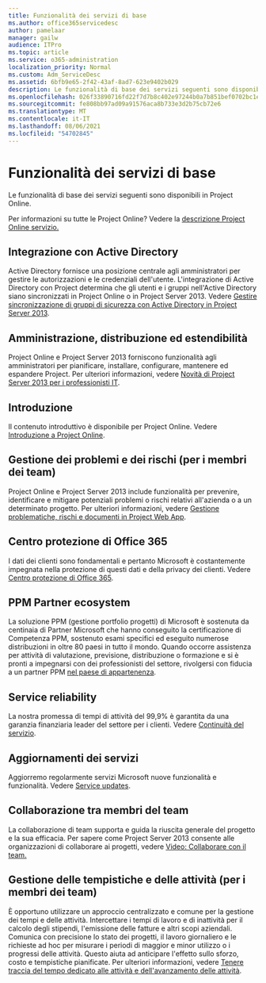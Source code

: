 ```yaml
---
title: Funzionalità dei servizi di base
ms.author: office365servicedesc
author: pamelaar
manager: gailw
audience: ITPro
ms.topic: article
ms.service: o365-administration
localization_priority: Normal
ms.custom: Adm_ServiceDesc
ms.assetid: 6bfb9e65-2f42-43af-8ad7-623e9402b029
description: Le funzionalità di base dei servizi seguenti sono disponibili in Project Online.
ms.openlocfilehash: 026f33890716fd22f7d7b8c402e97244b0a7b851bef0702bc1eb82273c26d15b
ms.sourcegitcommit: fe808bb97ad09a91576aca8b733e3d2b75cb72e6
ms.translationtype: MT
ms.contentlocale: it-IT
ms.lasthandoff: 08/06/2021
ms.locfileid: "54702845"
---
```

# <a name="core-services-functionality"></a>Funzionalità dei servizi di base

Le funzionalità di base dei servizi seguenti sono disponibili in Project Online.
  
Per informazioni su tutte le Project Online? Vedere la [descrizione Project Online servizio.](project-online-service-description.md)
  
## <a name="active-directory-integration"></a>Integrazione con Active Directory

Active Directory fornisce una posizione centrale agli amministratori per gestire le autorizzazioni e le credenziali dell'utente. L'integrazione di Active Directory con Project determina che gli utenti e i gruppi nell'Active Directory siano sincronizzati in Project Online o in Project Server 2013. Vedere [Gestire sincronizzazione di gruppi di sicurezza con Active Directory in Project Server 2013](/project/manage-security-group-synchronization-with-active-directory-in-project-server).
  
## <a name="administration-deployment-and-extensibility"></a>Amministrazione, distribuzione ed estendibilità

Project Online e Project Server 2013 forniscono funzionalità agli amministratori per pianificare, installare, configurare, mantenere ed espandere Project. Per ulteriori informazioni, vedere [Novità di Project Server 2013 per i professionisti IT](/project/what-s-new-for-it-pros-in-project-server-2016).
  
## <a name="getting-started"></a>Introduzione

Il contenuto introduttivo è disponibile per Project Online. Vedere [Introduzione a Project Online](https://support.office.com/article/E3E5F64F-ADA5-4F9D-A578-130B2D4E5F11).
  
## <a name="issues-and-risk-management-for-team-members"></a>Gestione dei problemi e dei rischi (per i membri dei team)

Project Online e Project Server 2013 include funzionalità per prevenire, identificare e mitigare potenziali problemi o rischi relativi all'azienda o a un determinato progetto. Per ulteriori informazioni, vedere [Gestione problematiche, rischi e documenti in Project Web App](/previous-versions/office/project-server-2010/hh767484(v=office.14)).
  
## <a name="office-365-trust-center"></a>Centro protezione di Office 365

I dati dei clienti sono fondamentali e pertanto Microsoft è costantemente impegnata nella protezione di questi dati e della privacy dei clienti. Vedere [Centro protezione di Office 365](https://go.microsoft.com/fwlink/?LinkId=402637).
  
## <a name="ppm-partner-ecosystem"></a>PPM Partner ecosystem

La soluzione PPM (gestione portfolio progetti) di Microsoft è sostenuta da centinaia di Partner Microsoft che hanno conseguito la certificazione di Competenza PPM, sostenuto esami specifici ed eseguito numerose distribuzioni in oltre 80 paesi in tutto il mondo. Quando occorre assistenza per attività di valutazione, previsione, distribuzione o formazione e si è pronti a impegnarsi con dei professionisti del settore, rivolgersi con fiducia a un partner PPM [nel paese di appartenenza](https://go.microsoft.com/fwlink/p/?LinkId=272646).
  
## <a name="service-reliability"></a>Service reliability

La nostra promessa di tempi di attività del 99,9% è garantita da una garanzia finanziaria leader del settore per i clienti. Vedere [Continuità del servizio](https://go.microsoft.com/fwlink/?LinkId=402653).
  
## <a name="service-updates"></a>Aggiornamenti dei servizi

Aggiorremo regolarmente servizi Microsoft nuove funzionalità e funzionalità. Vedere [Service updates](../office-365-platform-service-description/service-updates.md).
  
## <a name="team-member-collaboration"></a>Collaborazione tra membri del team

La collaborazione di team supporta e guida la riuscita generale del progetto e la sua efficacia. Per sapere come Project Server 2013 consente alle organizzazioni di collaborare ai progetti, vedere [Video: Collaborare con il team.](https://go.microsoft.com/fwlink/?LinkId=402628)
  
## <a name="time-and-task-management-for-team-members"></a>Gestione delle tempistiche e delle attività (per i membri dei team)

È opportuno utilizzare un approccio centralizzato e comune per la gestione dei tempi e delle attività. Intercettare i tempi di lavoro e di inattività per il calcolo degli stipendi, l'emissione delle fatture e altri scopi aziendali. Comunica con precisione lo stato dei progetti, il lavoro giornaliero e le richieste ad hoc per misurare i periodi di maggior e minor utilizzo o i progressi delle attività. Questo aiuta ad anticipare l'effetto sullo sforzo, costo e tempistiche pianificate. Per ulteriori informazioni, vedere [Tenere traccia del tempo dedicato alle attività e dell'avanzamento delle attività](https://go.microsoft.com/fwlink/p/?LinkId=271321).
